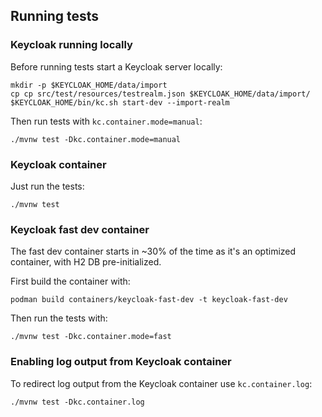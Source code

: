 ## Running tests

### Keycloak running locally

Before running tests start a Keycloak server locally:
```
mkdir -p $KEYCLOAK_HOME/data/import
cp cp src/test/resources/testrealm.json $KEYCLOAK_HOME/data/import/
$KEYCLOAK_HOME/bin/kc.sh start-dev --import-realm
```

Then run tests with `kc.container.mode=manual`:
```
./mvnw test -Dkc.container.mode=manual
```

### Keycloak container

Just run the tests:
```
./mvnw test
```

### Keycloak fast dev container

The fast dev container starts in ~30% of the time as it's an optimized container, with H2 DB pre-initialized.

First build the container with:

```
podman build containers/keycloak-fast-dev -t keycloak-fast-dev
```

Then run the tests with:
```
./mvnw test -Dkc.container.mode=fast
```

### Enabling log output from Keycloak container

To redirect log output from the Keycloak container use `kc.container.log`:
```
./mvnw test -Dkc.container.log
```